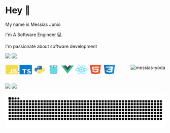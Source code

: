 # Hey 👋

My name is Messias Junio

I'm A Software Engineer 💻

I'm passionate about software development

<div>
  <img height="180em" src="https://github-readme-stats.vercel.app/api?username=messiasjunio&show_icons=true&theme=dracula&hide=stars&include_all_commits=true&count_private=true"/>
  <img height="180em" src="https://github-readme-stats.vercel.app/api/top-langs/?username=messiasjunio&layout=compact&langs_count=16&theme=dracula"/>
</div>
  
<div style="display: inline_block"><br>
  <a href="https://developer.mozilla.org/en-US/docs/Web/JavaScript" onclick="return ! window.open(this.href);">
    <img align="center" alt="junio-Js" height="30" width="40" src="https://raw.githubusercontent.com/devicons/devicon/master/icons/javascript/javascript-plain.svg">
  </a>
  <img align="center" alt="junio-Ts" height="30" width="40" src="https://raw.githubusercontent.com/devicons/devicon/master/icons/typescript/typescript-plain.svg">
  <img align="center" alt="junio-Python" height="30" width="40" src="https://raw.githubusercontent.com/devicons/devicon/master/icons/python/python-original.svg">
  <img align="center" alt="junio-Python" height="30" width="40" src="https://raw.githubusercontent.com/devicons/devicon/master/icons/go/go-original.svg">
  <img align="center" alt="junio-React" height="30" width="40" src="https://raw.githubusercontent.com/devicons/devicon/master/icons/vuejs/vuejs-original.svg">
  <img align="center" alt="junio-React" height="30" width="40" src="https://raw.githubusercontent.com/devicons/devicon/master/icons/react/react-original.svg">
  <img align="center" alt="junio-HTML" height="30" width="40" src="https://raw.githubusercontent.com/devicons/devicon/master/icons/html5/html5-original.svg">
  <img align="center" alt="junio-CSS" height="30" width="40" src="https://raw.githubusercontent.com/devicons/devicon/master/icons/css3/css3-original.svg">
  <img align="right" alt="messias-yoda" src="https://cdn.discordapp.com/emojis/557624255664095244.gif?v=1">
</div>

##
<div> 
  <a href="https://www.linkedin.com/in/messiasjunio" target="_blank"><img src="https://img.shields.io/badge/-LinkedIn-%230077B5?style=for-the-badge&logo=linkedin&logoColor=white" target="_blank"></a> 
  <a href = "mailto: messiasjunio1998@gmail.com"><img src="https://img.shields.io/badge/-Gmail-%23333?style=for-the-badge&logo=gmail&logoColor=white" target="_blank"></a>
</div>
 
![Snake animation](https://github.com/messiasjunio/messiasjunio/blob/output/github-contribution-grid-snake.svg)
